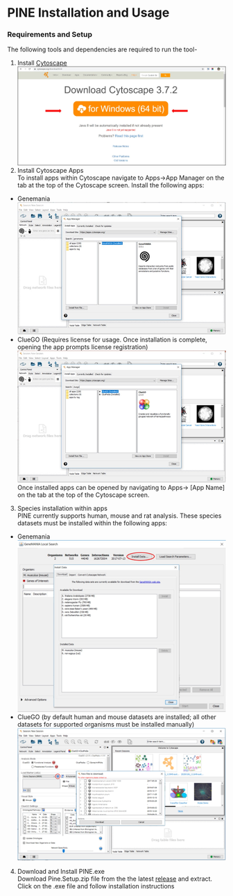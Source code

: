 # PINE Installation and Usage

### Requirements and Setup
The following tools and dependencies are required to run the tool-
1. Install [Cytoscape](https://cytoscape.org/download.html)
![alt text](Image/cytoscape.jpg)
2. Install Cytoscape Apps\
To install apps within Cytoscape navigate to Apps->App Manager on the tab at the top of the Cytoscape screen. Install the following apps:
- Genemania
![alt text](Image/genemania.jpg)
- ClueGO (Requires license for usage. Once installation is complete, opening the app prompts license registration)
![alt text](Image/cluego.jpg)
Once installed apps can be opened by navigating to Apps-> [App Name] on the tab at the top of the Cytoscape screen.
3. Species installation within apps\
PINE currently supports human, mouse and rat analysis. These species datasets must be installed within the following apps:
- Genemania
![alt text](Image/genemania-species-install.jpg)
- ClueGO (by default human and mouse datasets are installed; all other datasets for supported organisms must be installed manually)
![alt text](Image/cluego-species-install.jpg)
4. Download and Install PINE.exe\
Download Pine.Setup.zip file from the the latest [release](https://github.com/Niveda-S/PINE/releases) and extract. Click on the .exe file and follow installation instructions
